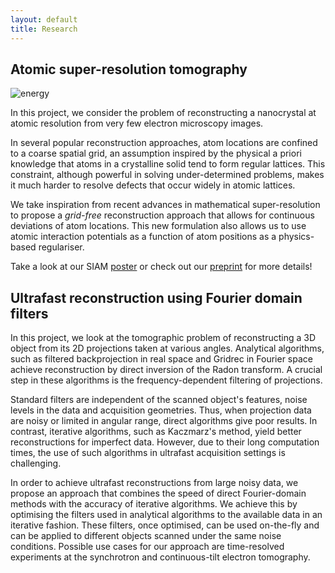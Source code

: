 ```yaml
---
layout: default
title: Research
---
```

## Atomic super-resolution tomography ##
![energy](https://poulamisganguly.github.io/poster_IS20/figures/energy_smaller.png)

In this project, we consider the problem of reconstructing a nanocrystal at atomic resolution from very few electron microscopy images. 

In several popular reconstruction approaches, atom locations are confined to a coarse spatial grid, an assumption inspired by the physical a priori knowledge that atoms in a crystalline solid tend to form regular lattices. This constraint, although powerful in solving under-determined problems, makes it much harder to resolve defects that occur widely in atomic lattices. 

We take inspiration from recent advances in mathematical super-resolution to propose a *grid-free* reconstruction approach that allows for continuous deviations of atom locations. This new formulation also allows us to use atomic interaction potentials as a function of atom positions as a physics-based regulariser.

Take a look at our SIAM [poster](https://poulamisganguly.github.io/poster_IS20/) or check out our [preprint](https://arxiv.org/abs/2002.00710) for more details!


## Ultrafast reconstruction using Fourier domain filters ##
In this project, we look at the tomographic problem of reconstructing a 3D object from its 2D projections taken at various angles. Analytical algorithms, such as filtered backprojection in real space and Gridrec in Fourier space achieve reconstruction by direct inversion of the Radon transform. A crucial step in these algorithms is the frequency-dependent filtering of projections. 

Standard filters are independent of the scanned object's features, noise levels in the data and acquisition geometries. Thus, when projection data are noisy or limited in angular range, direct algorithms give poor results. In contrast, iterative algorithms, such as Kaczmarz's method, yield better reconstructions for imperfect data. However, due to their long computation times, the use of such algorithms in ultrafast acquisition settings is challenging. 

In order to achieve ultrafast reconstructions from large noisy data, we propose an approach that combines the speed of direct Fourier-domain methods with the accuracy of iterative algorithms. We achieve this by optimising the filters used in analytical algorithms to the available data in an iterative fashion. These filters, once optimised, can be used on-the-fly and can be applied to different objects scanned under the same noise conditions. Possible use cases for our approach are time-resolved experiments at the synchrotron and continuous-tilt electron tomography.

